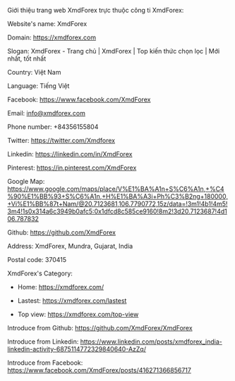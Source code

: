 Giới thiệu trang web XmdForex trực thuộc công ti XmdForex:

Website's name: 	XmdForex

Domain: 	https://xmdforex.com 	

Slogan:    XmdForex - Trang chủ | XmdForex | Top kiến thức chọn lọc | Mới nhất, tốt nhất 

Country: Việt Nam

Language: Tiếng Việt

Facebook: 	https://www.facebook.com/XmdForex

Email: 	info@xmdforex.com

Phone number: 	+84356155804

Twitter: 	https://twitter.com/Xmdforex 

Linkedin: 	 https://linkedin.com/in/XmdForex

Pinterest: 	https://in.pinterest.com/XmdForex

Google Map: 	https://www.google.com/maps/place/V%E1%BA%A1n+S%C6%A1n,+%C4%90%E1%BB%93+S%C6%A1n,+H%E1%BA%A3i+Ph%C3%B2ng+180000,+Vi%E1%BB%87t+Nam/@20.7123681,106.7790772,15z/data=!3m1!4b1!4m5!3m4!1s0x314a6c3949b0afc5:0x1dfcd8c585ce9160!8m2!3d20.7123687!4d106.787832

Github: 	https://github.com/XmdForex

Address: XmdForex, Mundra, Gujarat, India

Postal code: 370415

XmdForex's Category:

+ Home: https://xmdforex.com/

+ Lastest: https://xmdforex.com/lastest

+ Top view: https://xmdforex.com/top-view

Introduce from Github: https://github.com/XmdForex/XmdForex

Introduce from Linkedin: https://www.linkedin.com/posts/xmdforex_india-linkedin-activity-6875114772329840640-AzZq/

Introduce from Facebook: https://www.facebook.com/XmdForex/posts/416271366856717


